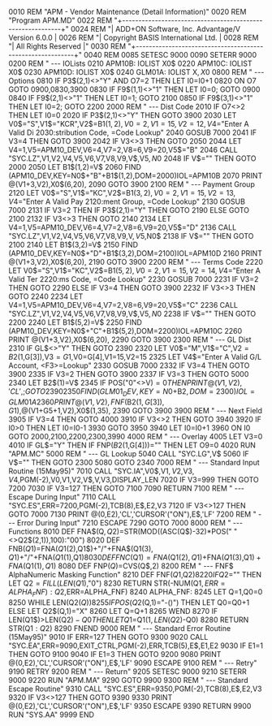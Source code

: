 0010 REM "APM - Vendor Maintenance (Detail Information)"
0020 REM "Program APM.MD"
0022 REM "+-----------------------------------------------------------+"
0024 REM "| ADD+ON Software, Inc. Advantage/V Version 6.0.0           |
0026 REM "|      Copyright BASIS International Ltd.                   |
0028 REM "|                  All Rights Reserved                      |"
0030 REM "+-----------------------------------------------------------+"
0040 REM 
0085 SETESC 9000
0090 SETERR 9000
0200 REM " --- IOLists
0210 APM10B: IOLIST X0$
0220 APM10C: IOLIST X0$
0230 APM10D: IOLIST X0$
0240 GLM01A: IOLIST X$,X0$
0800 REM " --- Options
0810 IF P3$(2,1)<>"Y" AND O7=2 THEN LET I0=I0+1
0820 ON O7 GOTO 0900,0830,3900
0830 IF F9$(1,1)<>"1" THEN LET I0=0; GOTO 0900
0840 IF F9$(2,1)<>"1" THEN LET I0=1; GOTO 2100
0850 IF F9$(3,1)<>"1" THEN LET I0=2; GOTO 2200
2000 REM " --- Dist Code
2010 IF O7<>2 THEN LET I0=0
2020 IF P3$(2,1)<>"Y" THEN GOTO 3900
2030 LET V0$="S",V1$="KCR",V2$=B1$(1,2),V0=2,V1=15,V2=12,V4$="Enter A Valid Di
2030:stribution Code, <F3>=Code Lookup"
2040 GOSUB 7000
2041 IF V3=4 THEN GOTO 3900
2042 IF V3<>3 THEN GOTO 2050
2044 LET V4=1,V5=APM10_DEV,V6=4,V7=2,V8=6,V9=20,V5$="B"
2046 CALL "SYC.LZ",V1,V2,V4,V5,V6,V7,V8,V9,V$,V5$,N0$
2048 IF V$="" THEN GOTO 2000
2050 LET B1$(1,2)=V$
2060 FIND (APM10_DEV,KEY=N0$+"B"+B1$(1,2),DOM=2000)IOL=APM10B
2070 PRINT @(V1+3,V2),X0$(6,20),
2090 GOTO 3900
2100 REM " --- Payment Group
2120 LET V0$="S",V1$="KC",V2$=B1$(3,2),V0=2,V1=15,V2=13,V4$="Enter A Valid Pay
2120:ment Group, <F3>=Code Lookup"
2130 GOSUB 7000
2131 IF V3=2 THEN IF P3$(2,1)="Y" THEN GOTO 2190 ELSE GOTO 2100
2132 IF V3<>3 THEN GOTO 2140
2134 LET V4=1,V5=APM10_DEV,V6=4,V7=2,V8=6,V9=20,V5$="D"
2136 CALL "SYC.LZ",V1,V2,V4,V5,V6,V7,V8,V9,V$,V5$,N0$
2138 IF V$="" THEN GOTO 2100
2140 LET B1$(3,2)=V$
2150 FIND (APM10_DEV,KEY=N0$+"D"+B1$(3,2),DOM=2100)IOL=APM10D
2160 PRINT @(V1+3,V2),X0$(6,20),
2190 GOTO 3900
2200 REM " --- Terms Code
2220 LET V0$="S",V1$="KC",V2$=B1$(5,2),V0=2,V1=15,V2=14,V4$="Enter A Valid Ter
2220:ms Code, <F3>=Code Lookup"
2230 GOSUB 7000
2231 IF V3=2 THEN GOTO 2290 ELSE IF V3=4 THEN GOTO 3900
2232 IF V3<>3 THEN GOTO 2240
2234 LET V4=1,V5=APM10_DEV,V6=4,V7=2,V8=6,V9=20,V5$="C"
2236 CALL "SYC.LZ",V1,V2,V4,V5,V6,V7,V8,V9,V$,V5$,N0$
2238 IF V$="" THEN GOTO 2200
2240 LET B1$(5,2)=V$
2250 FIND (APM10_DEV,KEY=N0$+"C"+B1$(5,2),DOM=2200)IOL=APM10C
2260 PRINT @(V1+3,V2),X0$(6,20),
2290 GOTO 3900
2300 REM " --- GL Dist
2310 IF GL$<>"Y" THEN GOTO 2390
2320 LET V0$="M",V1$="C",V2$=B2$(1,G[3]),V3$=G1$,V0=G[4],V1=15,V2=15
2325 LET V4$="Enter A Valid G/L Account, <F3>=Lookup"
2330 GOSUB 7000
2332 IF V3=4 THEN GOTO 3900
2335 IF V3=2 THEN GOTO 3900
2337 IF V3=3 THEN GOTO 5000
2340 LET B2$(1)=V$
2345 IF POS("0"<>V$)=0 THEN PRINT @(V1,V2),'CL',; GOTO 2390
2350 FIND (GLM01_DEV,KEY=N0$+B2$,DOM=2300)IOL=GLM01A
2360 PRINT @(V1,V2),FNF$(B2$(1,G[3]),G1$),@(V1+G5+1,V2),X0$(1,35),
2390 GOTO 3900
3900 REM " --- Next Field
3905 IF V3=4 THEN GOTO 4000
3910 IF V3<>2 THEN GOTO 3940
3920 IF I0>0 THEN LET I0=I0-1
3930 GOTO 3950
3940 LET I0=I0+1
3960 ON I0 GOTO 2000,2100,2200,2300,3990
4000 REM " --- Overlay
4005 LET V3=0
4010 IF GL$="Y" THEN IF FNP$(B2$(1,G[4]))="" THEN LET O9=0
4020 RUN "APM.MC"
5000 REM " --- GL Lookup
5040 CALL "SYC.LG",V$
5060 IF V$="" THEN GOTO 2300
5080 GOTO 2340
7000 REM " --- Standard Input Routine (15May95)"
7010 CALL "SYC.IA",V0$,V1$,V2$,V3$,V4$,PGM(-2),V0,V1,V2,V$,V,V3,DISPLAY_LEN
7020 IF V3=999 THEN GOTO 7200
7030 IF V3=127 THEN GOTO 7100
7090 RETURN
7100 REM " --- Escape During Input"
7110 CALL "SYC.ES",ERR=7200,PGM(-2),TCB(8),E$,E2,V3
7120 IF V3<>127 THEN GOTO 7000
7130 PRINT @(0,E2),'CL','CURSOR'("ON"),E$,'LF'
7200 REM " --- Error During Input"
7210 ESCAPE
7290 GOTO 7000
8000 REM " --- Functions
8010 DEF FNA$(Q$,Q2$)=STR(MOD((ASC(Q$)-32)*POS(" "<>Q2$(2,1)),100):"00")
8020 DEF FNB$(Q1$)=FNA$(Q1$(2),Q1$)+"/"+FNA$(Q1$(3),Q1$)+"/"+FNA$(Q1$(1),Q1$)
8030 DEF FNC$(Q1$)=FNA$(Q1$(2),Q1$)+FNA$(Q1$(3),Q1$)+FNA$(Q1$(1),Q1$)
8080 DEF FNP$(Q$)=CVS(Q$,2)
8200 REM " --- FNF$ AlphaNumeric Masking Function"
8210 DEF FNF$(Q1$,Q2$)
8220 IF Q2$="" THEN LET Q2$=FILL(LEN(Q1$),"0")
8230 RETURN STR(-NUM(Q1$,ERR=ALPHA_FNF):Q2$,ERR=ALPHA_FNF)
8240 ALPHA_FNF:
8245 LET Q=1,Q0=0
8250 WHILE LEN(Q2$(Q))
8255 IF POS(Q2$(Q,1)="-()") THEN LET Q0=Q0+1 ELSE LET Q2$(Q,1)="X"
8260 LET Q=Q+1
8265 WEND
8270 IF LEN(Q1$)>LEN(Q2$)-Q0 THEN LET Q1$=Q1$(1,LEN(Q2$)-Q0)
8280 RETURN STR(Q1$:Q2$)
8290 FNEND
9000 REM " --- Standard Error Routine (15May95)"
9010 IF ERR=127 THEN GOTO 9300
9020 CALL "SYC.EA",ERR=9090,EXIT_CTRL,PGM(-2),ERR,TCB(5),E$,E1,E2
9030 IF E1=1 THEN GOTO 9100
9040 IF E1=3 THEN GOTO 9200
9080 PRINT @(0,E2),'CL','CURSOR'("ON"),E$,'LF'
9090 ESCAPE
9100 REM " --- Retry"
9190 RETRY
9200 REM " --- Return"
9205 SETESC 9000
9210 SETERR 9000
9220 RUN "APM.MA"
9290 GOTO 9900
9300 REM " --- Standard Escape Routine"
9310 CALL "SYC.ES",ERR=9350,PGM(-2),TCB(8),E$,E2,V3
9320 IF V3<>127 THEN GOTO 9390
9330 PRINT @(0,E2),'CL','CURSOR'("ON"),E$,'LF'
9350 ESCAPE
9390 RETURN
9900 RUN "SYS.AA"
9999 END
